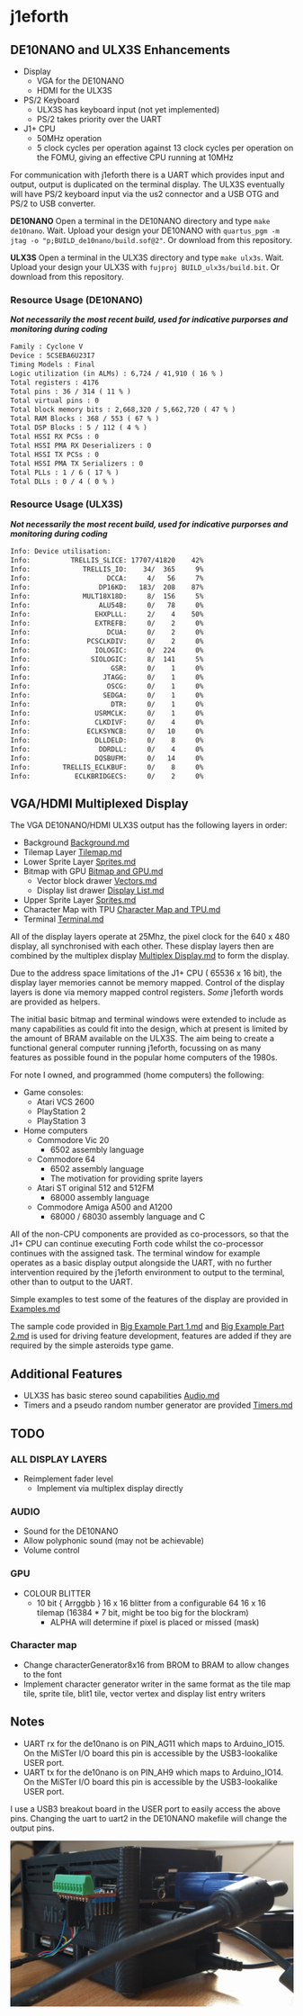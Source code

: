 # j1eforth

## DE10NANO and ULX3S Enhancements

* Display
    * VGA for the DE10NANO
    * HDMI for the ULX3S
* PS/2 Keyboard
    * ULX3S has keyboard input (not yet implemented)
    * PS/2 takes priority over the UART
* J1+ CPU
    * 50MHz operation
    * 5 clock cycles per operation against 13 clock cycles per operation on the FOMU, giving an effective CPU running at 10MHz

For communication with j1eforth there is a UART which provides input and output, output is duplicated on the terminal display. The ULX3S eventually will have PS/2 keyboard input via the us2 connector and a USB OTG and PS/2 to USB converter.

__DE10NANO__ Open a terminal in the DE10NANO directory and type ```make de10nano```. Wait. Upload your design your DE10NANO with ```quartus_pgm -m jtag -o "p;BUILD_de10nano/build.sof@2"```. Or download from this repository.

__ULX3S__ Open a terminal in the ULX3S directory and type ```make ulx3s```. Wait. Upload your design your ULX3S with ```fujproj BUILD_ulx3s/build.bit```. Or download from this repository.

### Resource Usage (DE10NANO)

__*Not necessarily the most recent build, used for indicative purporses and monitoring during coding*__

```
Family : Cyclone V
Device : 5CSEBA6U23I7
Timing Models : Final
Logic utilization (in ALMs) : 6,724 / 41,910 ( 16 % )
Total registers : 4176
Total pins : 36 / 314 ( 11 % )
Total virtual pins : 0
Total block memory bits : 2,668,320 / 5,662,720 ( 47 % )
Total RAM Blocks : 368 / 553 ( 67 % )
Total DSP Blocks : 5 / 112 ( 4 % )
Total HSSI RX PCSs : 0
Total HSSI PMA RX Deserializers : 0
Total HSSI TX PCSs : 0
Total HSSI PMA TX Serializers : 0
Total PLLs : 1 / 6 ( 17 % )
Total DLLs : 0 / 4 ( 0 % )
```

### Resource Usage (ULX3S)

__*Not necessarily the most recent build, used for indicative purporses and monitoring during coding*__

```
Info: Device utilisation:
Info:          TRELLIS_SLICE: 17707/41820    42%
Info:             TRELLIS_IO:    34/  365     9%
Info:                   DCCA:     4/   56     7%
Info:                 DP16KD:   183/  208    87%
Info:             MULT18X18D:     8/  156     5%
Info:                 ALU54B:     0/   78     0%
Info:                EHXPLLL:     2/    4    50%
Info:                EXTREFB:     0/    2     0%
Info:                   DCUA:     0/    2     0%
Info:              PCSCLKDIV:     0/    2     0%
Info:                IOLOGIC:     0/  224     0%
Info:               SIOLOGIC:     8/  141     5%
Info:                    GSR:     0/    1     0%
Info:                  JTAGG:     0/    1     0%
Info:                   OSCG:     0/    1     0%
Info:                  SEDGA:     0/    1     0%
Info:                    DTR:     0/    1     0%
Info:                USRMCLK:     0/    1     0%
Info:                CLKDIVF:     0/    4     0%
Info:              ECLKSYNCB:     0/   10     0%
Info:                DLLDELD:     0/    8     0%
Info:                 DDRDLL:     0/    4     0%
Info:                DQSBUFM:     0/   14     0%
Info:        TRELLIS_ECLKBUF:     0/    8     0%
Info:           ECLKBRIDGECS:     0/    2     0%
```

## VGA/HDMI Multiplexed Display

The VGA DE10NANO/HDMI ULX3S output has the following layers in order:

* Background [Background.md](documentation/Background.md) 
* Tilemap Layer [Tilemap.md](documentation/Tilemap.md) 
* Lower Sprite Layer [Sprites.md](documentation/Sprites.md) 
* Bitmap with GPU [Bitmap and GPU.md](documentation/Bitmap%20and%20GPU.md)
    * Vector block drawer [Vectors.md](documentation/Vectors.md) 
    * Display list drawer [Display List.md](documentation/Display%20List.md) 
* Upper Sprite Layer [Sprites.md](documentation/Sprites.md) 
* Character Map with TPU [Character Map and TPU.md](documentation/Character%20Map%20and%20TPU.md)
* Terminal [Terminal.md](documentation/Terminal.md) 

All of the display layers operate at 25Mhz, the pixel clock for the 640 x 480 display, all synchronised with each other. These display layers then are combined by the multiplex display [Multiplex Display.md](documentation/Multiplex%20Display.md) to form the display.

Due to the address space limitations of the J1+ CPU ( 65536 x 16 bit), the display layer memories cannot be memory mapped. Control of the display layers is done via memory mapped control registers. _Some_ j1eforth words are provided as helpers.

The initial basic bitmap and terminal windows were extended to include as many capabilities as could fit into the design, which at present is limited by the amount of BRAM available on the ULX3S. The aim being to create a functional general computer running j1eforth, focussing on as many features as possible found in the popular home computers of the 1980s.

For note I owned, and programmed (home computers) the following:

* Game consoles:
    * Atari VCS 2600
    * PlayStation 2
    * PlayStation 3
* Home computers
    * Commodore Vic 20
        * 6502 assembly language
    * Commodore 64
        * 6502 assembly language
        * The motivation for providing sprite layers
    * Atari ST original 512 and 512FM
        * 68000 assembly language
    * Commodore Amiga A500 and A1200
        * 68000 / 68030 assembly language and C

All of the non-CPU components are provided as co-processors, so that the J1+ CPU can continue executing Forth code whilst the co-processor continues with the assigned task. The terminal window for example operates as a basic display output alongside the UART, with no further intervention required by the j1eforth environment to output to the terminal, other than to output to the UART.

Simple examples to test some of the features of the display are provided in [Examples.md](documentation/Examples.md)

The sample code provided in [Big Example Part 1.md](documentation/Big%20Example%20Part%201.md) and [Big Example Part 2.md](documentation/Big%20Example%20Part%202.md) is used for driving feature development, features are added if they are required by the simple asteroids type game. 

## Additional Features

* ULX3S has basic stereo sound capabilities [Audio.md](documentation/Audio.md) 
* Timers and a pseudo random number generator are provided [Timers.md](documentation/Timers.md) 

## TODO

### ALL DISPLAY LAYERS

* Reimplement fader level
    * Implement via multiplex display directly

### AUDIO

* Sound for the DE10NANO
* Allow polyphonic sound (may not be achievable)
* Volume control

### GPU

* COLOUR BLITTER
    * 10 bit { Arrggbb } 16 x 16 blitter from a configurable 64 16 x 16 tilemap (16384 * 7 bit, might be too big for the blockram)
        * ALPHA will determine if pixel is placed or missed (mask)

### Character map

* Change characterGenerator8x16 from BROM to BRAM to allow changes to the font
* Implement character generator writer in the same format as the tile map tile, sprite tile, blit1 tile, vector vertex and display list entry writers

## Notes

* UART rx for the de10nano is on PIN_AG11 which maps to Arduino_IO15. On the MiSTer I/O board this pin is accessible by the USB3-lookalike USER port.
* UART tx for the de10nano is on PIN_AH9 which maps to Arduino_IO14. On the MiSTer I/O board this pin is accessible by the USB3-lookalike USER port.

I use a USB3 breakout board in the USER port to easily access the above pins. Changing the uart to uart2 in the DE10NANO makefile will change the output pins.

![USB3 Breakout for UART pins](documentation/images/DE10NANO-USERPORT.jpg)
